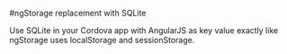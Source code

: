 #ngStorage replacement with SQLite

Use SQLite in your Cordova app with AngularJS as key value exactly like ngStorage uses localStorage and sessionStorage.
